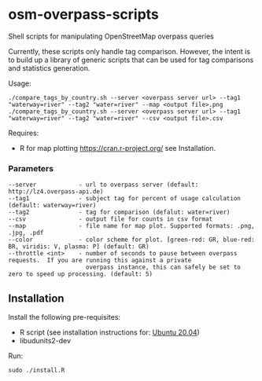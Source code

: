 # osm-overpass-scripts
Shell scripts for manipulating OpenStreetMap overpass queries

Currently, these scripts only handle tag comparison.  However, the intent is to build up a library of generic scripts that can be used for tag comparisons and statistics generation.

Usage:

	./compare_tags_by_country.sh --server <overpass server url> --tag1 "waterway=river" --tag2 "water=river" --map <output file>.png
	./compare_tags_by_country.sh --server <overpass server url> --tag1 "waterway=river" --tag2 "water=river" --csv <output file>.csv

Requires:
* R for map plotting https://cran.r-project.org/ see Installation.

### Parameters
    --server            - url to overpass server (default: http://lz4.overpass-api.de)
    --tag1              - subject tag for percent of usage calculation (default: waterway=river)
    --tag2              - tag for comparison (defalut: water=river)
    --csv               - output file for counts in csv format
    --map               - file name for map plot. Supported formats: .png, .jpg, .pdf
    --color             - color scheme for plot. [green-red: GR, blue-red: BR, viridis: V, plasma: P] (default: GR)
    --throttle <int>    - number of seconds to pause between overpass requests.  If you are running this against a private
                          overpass instance, this can safely be set to zero to speed up processing. (default: 5)

## Installation

Install the following pre-requisites:
* R script (see installation instructions for: [Ubuntu 20.04](https://linuxize.com/post/how-to-install-r-on-ubuntu-20-04 "Ubuntu 20.04 R installation instructions"))
* libudunits2-dev

Run:

	sudo ./install.R
